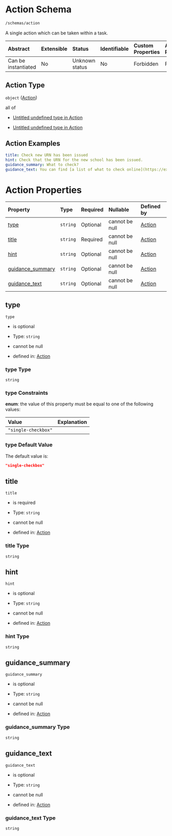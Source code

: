 # Action Schema

```txt
/schemas/action
```

A single action which can be taken within a task.

| Abstract            | Extensible | Status         | Identifiable | Custom Properties | Additional Properties | Access Restrictions | Defined In                                                                                  |
| :------------------ | :--------- | :------------- | :----------- | :---------------- | :-------------------- | :------------------ | :------------------------------------------------------------------------------------------ |
| Can be instantiated | No         | Unknown status | No           | Forbidden         | Forbidden             | none                | [action.schema.json](../../app/workflows/schemas/action.schema.json "open original schema") |

## Action Type

`object` ([Action](action.md))

all of

*   [Untitled undefined type in Action](action-allof-0.md "check type definition")

*   [Untitled undefined type in Action](action-allof-1.md "check type definition")

## Action Examples

```yaml
title: Check new URN has been issued
hint: Check that the URN for the new school has been issued.
guidance_summary: What to check?
guidance_text: You can find [a list of what to check online](https://example.com).

```

# Action Properties

| Property                               | Type     | Required | Nullable       | Defined by                                                                                     |
| :------------------------------------- | :------- | :------- | :------------- | :--------------------------------------------------------------------------------------------- |
| [type](#type)                          | `string` | Optional | cannot be null | [Action](action-properties-type.md "/schemas/action#/properties/type")                         |
| [title](#title)                        | `string` | Required | cannot be null | [Action](action-properties-title.md "/schemas/action#/properties/title")                       |
| [hint](#hint)                          | `string` | Optional | cannot be null | [Action](action-properties-hint.md "/schemas/action#/properties/hint")                         |
| [guidance\_summary](#guidance_summary) | `string` | Optional | cannot be null | [Action](action-properties-guidance_summary.md "/schemas/action#/properties/guidance_summary") |
| [guidance\_text](#guidance_text)       | `string` | Optional | cannot be null | [Action](action-properties-guidance_text.md "/schemas/action#/properties/guidance_text")       |

## type



`type`

*   is optional

*   Type: `string`

*   cannot be null

*   defined in: [Action](action-properties-type.md "/schemas/action#/properties/type")

### type Type

`string`

### type Constraints

**enum**: the value of this property must be equal to one of the following values:

| Value               | Explanation |
| :------------------ | :---------- |
| `"single-checkbox"` |             |

### type Default Value

The default value is:

```json
"single-checkbox"
```

## title



`title`

*   is required

*   Type: `string`

*   cannot be null

*   defined in: [Action](action-properties-title.md "/schemas/action#/properties/title")

### title Type

`string`

## hint



`hint`

*   is optional

*   Type: `string`

*   cannot be null

*   defined in: [Action](action-properties-hint.md "/schemas/action#/properties/hint")

### hint Type

`string`

## guidance\_summary



`guidance_summary`

*   is optional

*   Type: `string`

*   cannot be null

*   defined in: [Action](action-properties-guidance_summary.md "/schemas/action#/properties/guidance_summary")

### guidance\_summary Type

`string`

## guidance\_text



`guidance_text`

*   is optional

*   Type: `string`

*   cannot be null

*   defined in: [Action](action-properties-guidance_text.md "/schemas/action#/properties/guidance_text")

### guidance\_text Type

`string`
